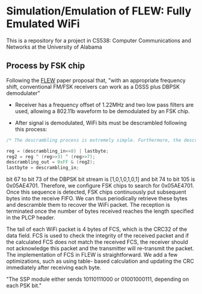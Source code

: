 # Simulation/Emulation of FLEW: Fully Emulated WiFi

This is a repository for a project in CS538: Computer Communications and Networks at the University of Alabama

## Process by FSK chip
Following the [FLEW](https://doi.org/10.1145/3495243.3517030) paper proposal that, "with an appropriate frequency shift, conventional FM/FSK receivers can work as a DSSS plus DBPSK demodulater"

 - Receiver has a frequency offset of 1.22MHz and two low pass filters are used, allowing a 802.11b waveform to be demodulated by an FSK chip.

- After signal is demodulated, WiFi bits must be descrambled following this process: 

```c
/* The descrambling process is extremely simple. Furthermore, the descrambling can be done in batch to each byte or word, and does not require extracting/reassembling bits to process them one-by-one. Specifically, the descrambling in 802.11b can be simplified as XOR’ing the input with two shifted versions of the input. With least-significant-bit-first ordering, the descrambling process involves only 4 lines of code: */

reg = (descrambling_in<<8) | lastbyte;
reg2 = reg ^ (reg>>3) ^ (reg>>7);
descrambling_out = 0xFF & (reg2);
lastbyte = descrambling_in;
```

bit 67 to
bit 73 of the DBPSK bit stream is [1,0,1,0,1,0,1] and bit 74 to bit 105
is 0x05AE4701. Therefore, we configure FSK chips to search for
0x05AE4701. Once this sequence is detected, FSK chips continuously
put subsequent bytes into the receive FIFO. We can thus periodically
retrieve these bytes and descramble them to recover the WiFi packet.
The reception is terminated once the number of bytes received
reaches the length specified in the PLCP header.

The tail of each WiFi packet is 4 bytes of FCS, which is the CRC32
of the data field. FCS is used to check the integrity of the received
packet and if the calculated FCS does not match the received FCS,
the receiver should not acknowledge this packet and the transmitter
will re-transmit the packet. The implementation of FCS in FLEW is
straightforward. We add a few optimizations, such as using table-
based calculation and updating the CRC immediately after receiving
each byte.

"The SSP module either sends 10110111000
or 01001000111, depending on each PSK bit."